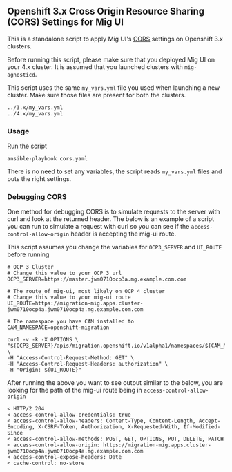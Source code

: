 ## Openshift 3.x Cross Origin Resource Sharing (CORS) Settings for Mig UI

This is a standalone script to apply Mig UI's [CORS](https://developer.mozilla.org/en-US/docs/Web/HTTP/CORS) settings on Openshift 3.x clusters.

Before running this script, please make sure that you deployed Mig UI on your 4.x cluster. It is assumed that you launched clusters with `mig-agnosticd`.

This script uses the same `my_vars.yml` file you used when launching a new cluster. Make sure those files are present for both the clusters.

```
../3.x/my_vars.yml
../4.x/my_vars.yml
```

### Usage

Run the script

```
ansible-playbook cors.yaml
```

There is no need to set any variables, the script reads `my_vars.yml` files and puts the right settings.

### Debugging CORS
One method for debugging CORS is to simulate requests to the server with curl and look at the returned header.
The below is an example of a script you can run to simulate a request with curl so you can see if the `access-control-allow-origin` header is accepting the mig-ui route. 

This script assumes you change the variables for `OCP3_SERVER` and `UI_ROUTE` before running

    # OCP 3 Cluster
    # Change this value to your OCP 3 url
    OCP3_SERVER=https://master.jwm0710ocp3a.mg.example.com.com

    # The route of mig-ui, most likely on OCP 4 cluster
    # Change this value to your mig-ui route
    UI_ROUTE=https://migration-mig.apps.cluster-jwm0710ocp4a.jwm0710ocp4a.mg.example.com.com
    
    # The namespace you have CAM installed to
    CAM_NAMESPACE=openshift-migration

    curl -v -k -X OPTIONS \
    "${OCP3_SERVER}/apis/migration.openshift.io/v1alpha1/namespaces/${CAM_NAMESPACE}/migclusters" \
    -H "Access-Control-Request-Method: GET" \
    -H "Access-Control-Request-Headers: authorization" \
    -H "Origin: ${UI_ROUTE}"

After running the above you want to see output similar to the below, you are looking for the path of the mig-ui route being in `access-control-allow-origin`

    < HTTP/2 204 
    < access-control-allow-credentials: true
    < access-control-allow-headers: Content-Type, Content-Length, Accept-Encoding, X-CSRF-Token, Authorization, X-Requested-With, If-Modified-Since
    < access-control-allow-methods: POST, GET, OPTIONS, PUT, DELETE, PATCH
    < access-control-allow-origin: https://migration-mig.apps.cluster-jwm0710ocp4a.jwm0710ocp4a.mg.example.com.com
    < access-control-expose-headers: Date
    < cache-control: no-store



 
